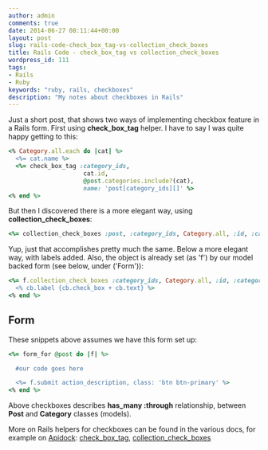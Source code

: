 ```yaml
---
author: admin
comments: true
date: 2014-06-27 08:11:44+00:00
layout: post
slug: rails-code-check_box_tag-vs-collection_check_boxes
title: Rails Code - check_box_tag vs collection_check_boxes
wordpress_id: 111
tags:
- Rails
- Ruby
keywords: "ruby, rails, checkboxes"
description: "My notes about checkboxes in Rails"
---
```


Just a short post, that shows two ways of implementing checkbox feature in a Rails form. First using **check_box_tag** helper. I have to say I was quite happy getting to this:

```ruby
<% Category.all.each do |cat| %>
  <%= cat.name %>
  <%= check_box_tag :category_ids,
                     cat.id,
                     @post.categories.include?(cat),
                     name: 'post[category_ids][]' %>
<% end %>
```

But then I discovered there is a more elegant way, using **collection_check_boxes**:

```ruby
<%= collection_check_boxes :post, :category_ids, Category.all, :id, :category_name %>
```

Yup, just that accomplishes pretty much the same. Below a more elegant way, with labels added. Also, the object is already set (as 'f') by our model backed form (see below, under ('Form')):

```ruby
<%= f.collection_check_boxes :category_ids, Category.all, :id, :category_name do |cb| %>
  <% cb.label {cb.check_box + cb.text} %>
<% end %>
```



## Form



These snippets above assumes we have this form set up:

```ruby
<%= form_for @post do |f| %>

  #our code goes here

  <%= f.submit action_description, class: 'btn btn-primary' %>
<% end %>
```

Above checkboxes describes **has_many :through** relationship, between **Post** and **Category** classes (models).

More on Rails helpers for checkboxes can be found in the various docs, for example on [Apidock](http://apidock.com/): [check_box_tag](http://apidock.com/rails/ActionView/Helpers/FormTagHelper/check_box_tag), [collection_check_boxes](http://apidock.com/rails/v4.0.2/ActionView/Helpers/FormOptionsHelper/collection_check_boxes)
